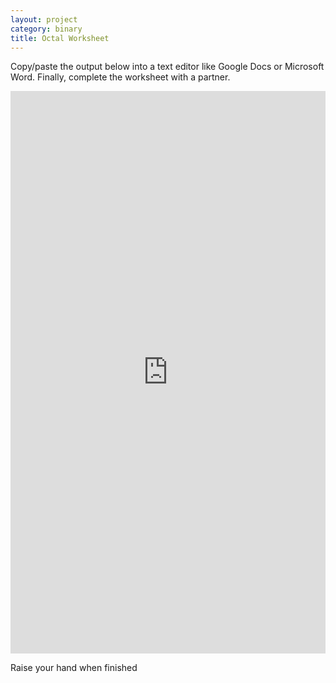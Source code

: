 ```yaml
---
layout: project
category: binary
title: Octal Worksheet
---
```


Copy/paste the output below into a text editor like Google Docs or Microsoft Word. Finally, complete the worksheet with a partner.

<div class="trinket_container">

<iframe src="https://trinket.io/embed/python3/1594504f0d?outputOnly=true&runOption=run&start=result" width="100%" height="900" frameborder="0" marginwidth="0" marginheight="0" allowfullscreen> </iframe>
</div>

Raise your hand when finished
